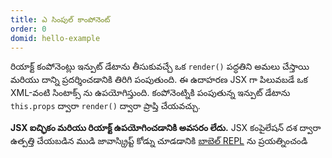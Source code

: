 ```yaml
---
title: ఎ సింపుల్ కాంపోనెంట్
order: 0
domid: hello-example
---
```


రియాక్ట్ కంపోనెంట్లు ఇన్పుట్ డేటాను తీసుకువచ్చే ఒక `render()` పద్ధతిని అమలు చేస్తాయి మరియు దాన్ని ప్రదర్శించడానికి తిరిగి పంపుతుంది. ఈ ఉదాహరణ JSX గా పిలువబడే ఒక XML-వంటి సింటాక్స్ ను ఉపయోగిస్తుంది. కంపోనెంట్నికి పంపుతున్న ఇన్పుట్ డేటాను `this.props` ద్వారా `render()` ద్వారా ప్రాప్తి చేయవచ్చు.

**JSX ఐచ్ఛికం మరియు రియాక్ట్ ఉపయోగించడానికి అవసరం లేదు.** JSX కంపైలేషన్ దశ ద్వారా ఉత్పత్తి చేయబడిన ముడి జావాస్క్రిప్ట్ కోడ్ను చూడడానికి [బాబెల్ REPL](babel://es5-syntax-example) ను ప్రయత్నించండి
